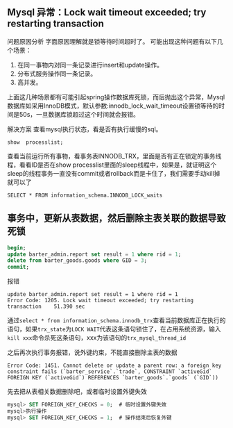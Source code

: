 ## Mysql 异常：Lock wait timeout exceeded; try restarting transaction

问题原因分析
字面原因理解就是锁等待时间超时了。
可能出现这种问题有以下几个场景：

1. 在同一事物内对同一条记录进行insert和update操作。
2. 分布式服务操作同一条记录。
3. 高并发。

上面这几种场景都有可能引起spring操作数据库死锁，而后抛出这个异常，Mysql数据库如采用InnoDB模式，默认参数:innodb_lock_wait_timeout设置锁等待的时间是50s，一旦数据库锁超过这个时间就会报错。

解决方案
查看mysql执行状态，看是否有执行缓慢的sql。

```
show  processlist;
```

查看当前运行所有事物，看事务表INNODB_TRX，里面是否有正在锁定的事务线程，看看ID是否在show processlist里面的sleep线程中，如果是，就证明这个sleep的线程事务一直没有commit或者rollback而是卡住了，我们需要手动kill掉就可以了

```
SELECT * FROM information_schema.INNODB_LOCK_waits
```



## 事务中，更新从表数据，然后删除主表关联的数据导致死锁

```sql
begin;
update barter_admin.report set result = 1 where rid = 1;
delete from barter_goods.goods where GID = 3;
commit;
```

报错

```
update barter_admin.report set result = 1 where rid = 1	
Error Code: 1205. Lock wait timeout exceeded; try restarting transaction	51.390 sec
```

通过`select * from information_schema.innodb_trx`查看当前数据库正在执行的语句，如果`trx_state`为`LOCK WAIT`代表这条语句锁住了，在占用系统资源，输入`kill xxx`命令杀死这条语句，xxx为该语句的`trx_mysql_thread_id`

之后再次执行事务报错，说外键约束，不能直接删除主表的数据

```
Error Code: 1451. Cannot delete or update a parent row: a foreign key constraint fails (`barter_service`.`trade`, CONSTRAINT `activeGid` FOREIGN KEY (`activeGid`) REFERENCES `barter_goods`.`goods` (`GID`))
```

先去把从表相关数据删除吧，或者临时设置外键失效

```sql
mysql> SET FOREIGN_KEY_CHECKS = 0;  # 临时设置外键失效
mysql>执行操作
mysql> SET FOREIGN_KEY_CHECKS = 1;  # 操作结束后恢复外键
```

